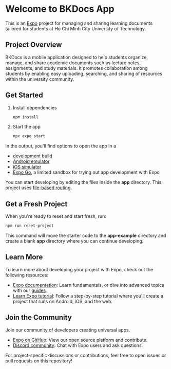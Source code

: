 # Welcome to BKDocs App

This is an [Expo](https://expo.dev) project for managing and sharing learning documents tailored for students at Ho Chi Minh City University of Technology.

## Project Overview

BKDocs is a mobile application designed to help students organize, manage, and share academic documents such as lecture notes, assignments, and study materials. It promotes collaboration among students by enabling easy uploading, searching, and sharing of resources within the university community.

## Get Started

1. Install dependencies

   ```bash
   npm install
   ```

2. Start the app

   ```bash
   npx expo start
   ```

In the output, you'll find options to open the app in a

- [development build](https://docs.expo.dev/develop/development-builds/introduction/)
- [Android emulator](https://docs.expo.dev/workflow/android-studio-emulator/)
- [iOS simulator](https://docs.expo.dev/workflow/ios-simulator/)
- [Expo Go](https://expo.dev/go), a limited sandbox for trying out app development with Expo

You can start developing by editing the files inside the **app** directory. This project uses [file-based routing](https://docs.expo.dev/router/introduction).

## Get a Fresh Project

When you're ready to reset and start fresh, run:

```bash
npm run reset-project
```

This command will move the starter code to the **app-example** directory and create a blank **app** directory where you can continue developing.

## Learn More

To learn more about developing your project with Expo, check out the following resources:

- [Expo documentation](https://docs.expo.dev/): Learn fundamentals, or dive into advanced topics with our [guides](https://docs.expo.dev/guides).
- [Learn Expo tutorial](https://docs.expo.dev/tutorial/introduction/): Follow a step-by-step tutorial where you'll create a project that runs on Android, iOS, and the web.

## Join the Community

Join our community of developers creating universal apps.

- [Expo on GitHub](https://github.com/expo/expo): View our open source platform and contribute.
- [Discord community](https://chat.expo.dev): Chat with Expo users and ask questions.

For project-specific discussions or contributions, feel free to open issues or pull requests on this repository!